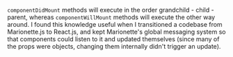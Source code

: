 ``componentDidMount`` methods will execute in the order grandchild - child - parent, whereas ``componentWillMount`` methods will execute the other way around. I found this knowledge useful when I transitioned a codebase from Marionette.js to React.js, and kept Marionette's global messaging system so that components could listen to it and updated themselves (since many of the props were objects, changing them internally didn't trigger an update).